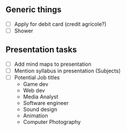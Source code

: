 ## Generic things
- [ ] Apply for debit card (credit agricole?)
- [ ] Shower
## Presentation tasks
- [ ] Add mind maps to presentation
- [ ] Mention syllabus in presentation (Subjects)
- [ ] Potential Job titles
     - Game dev
     - Web dev
     - Media Analyst
     - Software engineer
     - Sound design
     - Animation
    - Computer Photography